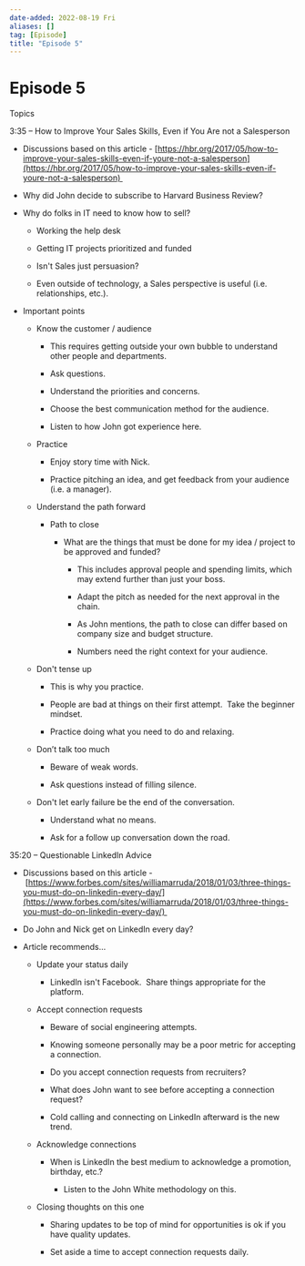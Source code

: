 ```yaml
---
date-added: 2022-08-19 Fri
aliases: []
tag: [Episode]
title: "Episode 5"
---
```


# Episode 5

Topics 

3:35 – How to Improve Your Sales Skills, Even if You Are not a Salesperson 

-   Discussions based on this article - [https://hbr.org/2017/05/how-to-improve-your-sales-skills-even-if-youre-not-a-salesperson](https://hbr.org/2017/05/how-to-improve-your-sales-skills-even-if-youre-not-a-salesperson) 
    
-   Why did John decide to subscribe to Harvard Business Review? 
    
-   Why do folks in IT need to know how to sell? 
    
    -   Working the help desk 
        
    -   Getting IT projects prioritized and funded 
        
    -   Isn't Sales just persuasion? 
        
    -   Even outside of technology, a Sales perspective is useful (i.e. relationships, etc.). 
        
    
-   Important points 
    
    -   Know the customer / audience  
        
        -   This requires getting outside your own bubble to understand other people and departments. 
            
        -   Ask questions. 
            
        -   Understand the priorities and concerns. 
            
        -   Choose the best communication method for the audience. 
            
        -   Listen to how John got experience here. 
            
    -   Practice 
        
        -   Enjoy story time with Nick. 
            
        -   Practice pitching an idea, and get feedback from your audience (i.e. a manager). 
            
    -   Understand the path forward 
        
        -   Path to close 
            
            -   What are the things that must be done for my idea / project to be approved and funded?   
                
                -   This includes approval people and spending limits, which may extend further than just your boss. 
                    
                -   Adapt the pitch as needed for the next approval in the chain. 
                    
                -   As John mentions, the path to close can differ based on company size and budget structure. 
                    
                -   Numbers need the right context for your audience. 
                    
    -   Don't tense up 
        
        -   This is why you practice. 
            
        -   People are bad at things on their first attempt.  Take the beginner mindset. 
            
        -   Practice doing what you need to do and relaxing. 
            
    -   Don’t talk too much 
        
        -   Beware of weak words. 
            
        -   Ask questions instead of filling silence. 
            
    -   Don't let early failure be the end of the conversation. 
        
        -   Understand what no means. 
            
        -   Ask for a follow up conversation down the road. 
            

35:20 – Questionable LinkedIn Advice 

-   Discussions based on this article - [https://www.forbes.com/sites/williamarruda/2018/01/03/three-things-you-must-do-on-linkedin-every-day/](https://www.forbes.com/sites/williamarruda/2018/01/03/three-things-you-must-do-on-linkedin-every-day/) 
    
-   Do John and Nick get on LinkedIn every day? 
    

-   Article recommends... 
    
    -   Update your status daily 
        
        -   LinkedIn isn't Facebook.  Share things appropriate for the platform. 
            
        
    -   Accept connection requests 
        
        -   Beware of social engineering attempts. 
            
        -   Knowing someone personally may be a poor metric for accepting a connection. 
            
        -   Do you accept connection requests from recruiters? 
            
        -   What does John want to see before accepting a connection request? 
            
        -   Cold calling and connecting on LinkedIn afterward is the new trend. 
            
        
    -   Acknowledge connections 
        
        -   When is LinkedIn the best medium to acknowledge a promotion, birthday, etc.?   
            
            -   Listen to the John White methodology on this. 
                
            
    -   Closing thoughts on this one 
        
        -   Sharing updates to be top of mind for opportunities is ok if you have quality updates. 
            
        -   Set aside a time to accept connection requests daily.